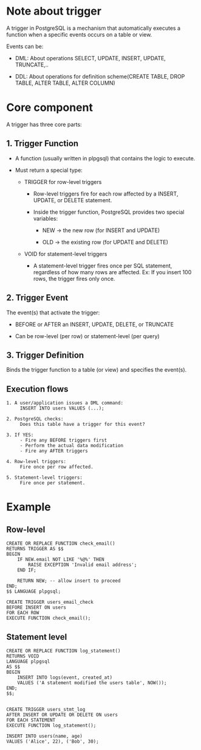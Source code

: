 # Note about trigger

A trigger in PostgreSQL is a mechanism that automatically executes a function when a specific events occurs on a table or view.

Events can be:

- DML: About operations SELECT, UPDATE, INSERT, UPDATE, TRUNCATE,..

- DDL: About operations for definition scheme(CREATE TABLE, DROP TABLE, ALTER TABLE, ALTER COLUMN)

# Core component


A trigger has three core parts:

## 1. Trigger Function

- A function (usually written in plpgsql) that contains the logic to execute.

- Must return a special type:

    - TRIGGER for row-level triggers

        - Row-level triggers fire for each row affected by a INSERT, UPDATE, or DELETE statement.

        - Inside the trigger function, PostgreSQL provides two special variables:

            - NEW → the new row (for INSERT and UPDATE)

            - OLD → the existing row (for UPDATE and DELETE)

    - VOID for statement-level triggers
        
        - A statement-level trigger fires once per SQL statement, regardless of how many rows are affected. Ex: If you insert 100 rows, the trigger fires only once.

## 2. Trigger Event

The event(s) that activate the trigger:

- BEFORE or AFTER an INSERT, UPDATE, DELETE, or TRUNCATE

- Can be row-level (per row) or statement-level (per query)

## 3. Trigger Definition

Binds the trigger function to a table (or view) and specifies the event(s).


## Execution flows

```
1. A user/application issues a DML command:
     INSERT INTO users VALUES (...);

2. PostgreSQL checks:
     Does this table have a trigger for this event?

3. If YES:
     - Fire any BEFORE triggers first
     - Perform the actual data modification
     - Fire any AFTER triggers

4. Row-level triggers:
     Fire once per row affected.

5. Statement-level triggers:
     Fire once per statement.
```

# Example

## Row-level

```
CREATE OR REPLACE FUNCTION check_email()
RETURNS TRIGGER AS $$
BEGIN
    IF NEW.email NOT LIKE '%@%' THEN
        RAISE EXCEPTION 'Invalid email address';
    END IF;

    RETURN NEW; -- allow insert to proceed
END;
$$ LANGUAGE plpgsql;

CREATE TRIGGER users_email_check
BEFORE INSERT ON users
FOR EACH ROW
EXECUTE FUNCTION check_email();
```

## Statement level

```
CREATE OR REPLACE FUNCTION log_statement()
RETURNS VOID
LANGUAGE plpgsql
AS $$
BEGIN
    INSERT INTO logs(event, created_at)
    VALUES ('A statement modified the users table', NOW());
END;
$$;


CREATE TRIGGER users_stmt_log
AFTER INSERT OR UPDATE OR DELETE ON users
FOR EACH STATEMENT
EXECUTE FUNCTION log_statement();

INSERT INTO users(name, age)
VALUES ('Alice', 22), ('Bob', 30);
```